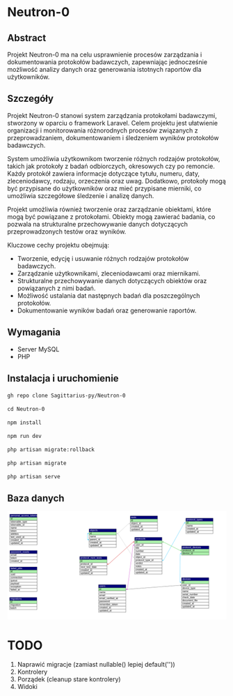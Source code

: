 # Neutron-0

## Abstract
Projekt Neutron-0 ma na celu usprawnienie procesów zarządzania i dokumentowania protokołów badawczych, zapewniając jednocześnie możliwość analizy danych oraz generowania istotnych raportów dla użytkowników.

## Szczegóły
Projekt Neutron-0 stanowi system zarządzania protokołami badawczymi, stworzony w oparciu o framework Laravel. Celem projektu jest ułatwienie organizacji i monitorowania różnorodnych procesów związanych z przeprowadzaniem, dokumentowaniem i śledzeniem wyników protokołów badawczych.

System umożliwia użytkownikom tworzenie różnych rodzajów protokołów, takich jak protokoły z badań odbiorczych, okresowych czy po remoncie. Każdy protokół zawiera informacje dotyczące tytułu, numeru, daty, zleceniodawcy, rodzaju, orzeczenia oraz uwag. Dodatkowo, protokoły mogą być przypisane do użytkowników oraz mieć przypisane mierniki, co umożliwia szczegółowe śledzenie i analizę danych.

Projekt umożliwia również tworzenie oraz zarządzanie obiektami, które mogą być powiązane z protokołami. Obiekty mogą zawierać badania, co pozwala na strukturalne przechowywanie danych dotyczących przeprowadzonych testów oraz wyników.

Kluczowe cechy projektu obejmują:
<ul>
    <li>Tworzenie, edycję i usuwanie różnych rodzajów protokołów badawczych.</li>
    <li>Zarządzanie użytkownikami, zleceniodawcami oraz miernikami.</li>
    <li>Strukturalne przechowywanie danych dotyczących obiektów oraz powiązanych z nimi badań.</li>
    <li>Możliwość ustalania dat następnych badań dla poszczególnych protokołów.</li>
    <li>Dokumentowanie wyników badań oraz generowanie raportów.</li>
</ul>

## Wymagania
<ul>
<li>Server MySQL</li>
<li>PHP</li>
</ul>

## Instalacja i uruchomienie

`gh repo clone Sagittarius-py/Neutron-0`

`cd Neutron-0`

`npm install`

`npm run dev`

`php artisan migrate:rollback`

`php artisan migrate`

`php artisan serve`

## Baza danych
![ERD](/database/migrations/2024_04_22_222416_erd.svg)

# TODO
<ol>
<li>Naprawić migracje (zamiast nullable() lepiej default(''))</li>
<li>Kontrolery</li>
<li>Porządek (cleanup stare kontrolery)</li>
<li>Widoki</li>
</ol>